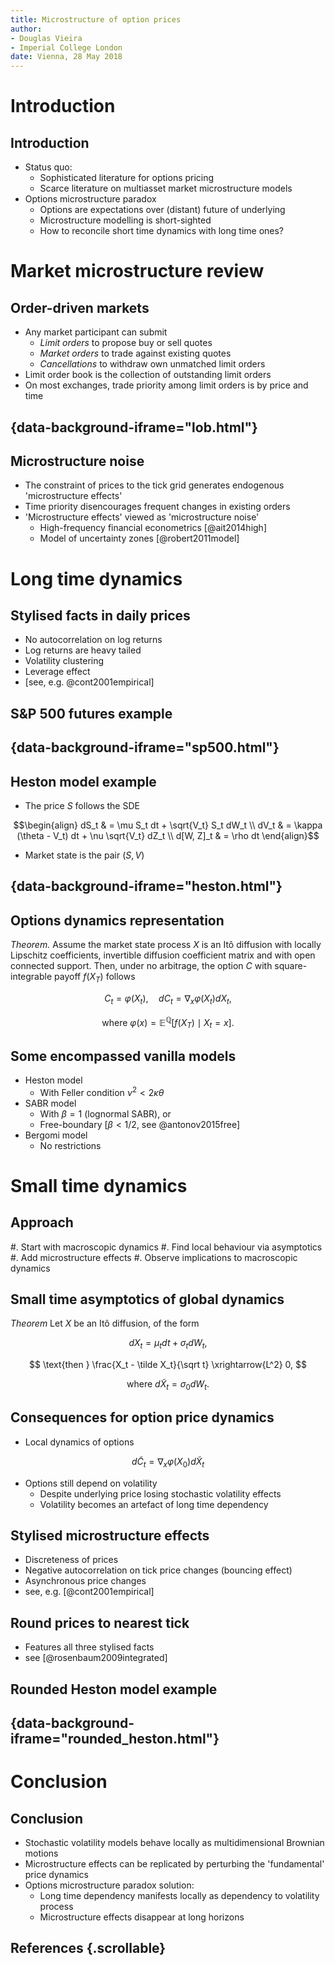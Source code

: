 ```yaml
---
title: Microstructure of option prices
author:
- Douglas Vieira
- Imperial College London
date: Vienna, 28 May 2018
---
```



# Introduction

## Introduction

- Status quo:
  - Sophisticated literature for options pricing
  - Scarce literature on multiasset market microstructure models
- Options microstructure paradox
  - Options are expectations over (distant) future of underlying
  - Microstructure modelling is short-sighted
  - How to reconcile short time dynamics with long time ones?


# Market microstructure review

## Order-driven markets

- Any market participant can submit
  - *Limit orders* to propose buy or sell quotes
  - *Market orders* to trade against existing quotes
  - *Cancellations* to withdraw own unmatched limit orders
- Limit order book is the collection of outstanding limit orders
- On most exchanges, trade priority among limit orders is by price and time

## {data-background-iframe="lob.html"}

## Microstructure noise

- The constraint of prices to the tick grid generates endogenous 'microstructure effects'
- Time priority disencourages frequent changes in existing orders
- 'Microstructure effects' viewed as 'microstructure noise'
  - High-frequency financial econometrics [@ait2014high]
  - Model of uncertainty zones [@robert2011model]


# Long time dynamics

## Stylised facts in daily prices

- No autocorrelation on log returns
- Log returns are heavy tailed
- Volatility clustering
- Leverage effect
- [see, e.g. @cont2001empirical]

## S&P 500 futures example

## {data-background-iframe="sp500.html"}

## Heston model example

- The price $S$ follows the SDE

$$\begin{align}
  dS_t      & = \mu S_t dt + \sqrt{V_t} S_t dW_t \\
  dV_t      & = \kappa (\theta - V_t) dt + \nu \sqrt{V_t} dZ_t \\
  d[W, Z]_t & = \rho dt \end{align}$$

- Market state is the pair $(S, V)$

## {data-background-iframe="heston.html"}

## Options dynamics representation

*Theorem.* Assume the market state process $X$ is an Itô diffusion with locally
Lipschitz coefficients, invertible diffusion coefficient matrix and with open
connected support. Then, under no arbitrage, the option $C$ with
square-integrable payoff $f(X_T)$ follows

$$ C_t = \varphi(X_t), \quad dC_t = \nabla_x\varphi(X_t)dX_t, $$

$$ \text{where } \varphi(x) = \mathbb E^{\mathbb Q}[f(X_T)\mid X_t=x]. $$

## Some encompassed vanilla models

- Heston model
  - With Feller condition $\nu^2 < 2\kappa\theta$
- SABR model
  - With $\beta = 1$ (lognormal SABR), or
  - Free-boundary [$\beta < 1/2$, see @antonov2015free]
- Bergomi model
  - No restrictions


# Small time dynamics

## Approach

#. Start with macroscopic dynamics
#. Find local behaviour via asymptotics
#. Add microstructure effects
#. Observe implications to macroscopic dynamics

## Small time asymptotics of global dynamics

*Theorem* Let $X$ be an Itô diffusion, of the form

$$ dX_t = \mu_t dt + \sigma_t dW_t, $$

$$ \text{then } \frac{X_t - \tilde X_t}{\sqrt t} \xrightarrow{L^2} 0, $$

$$ \text{where } d\tilde X_t = \sigma_0 dW_t. $$

## Consequences for option price dynamics

- Local dynamics of options

$$ d\tilde C_t = \nabla_x\varphi(X_0) d\tilde X_t $$

- Options still depend on volatility
  - Despite underlying price losing stochastic volatility effects
  - Volatility becomes an artefact of long time dependency

## Stylised microstructure effects

- Discreteness of prices
- Negative autocorrelation on tick price changes (bouncing effect)
- Asynchronous price changes
- see, e.g. [@cont2001empirical]

## Round prices to nearest tick

- Features all three stylised facts
- see [@rosenbaum2009integrated]

## Rounded Heston model example

## {data-background-iframe="rounded_heston.html"}


# Conclusion

## Conclusion

- Stochastic volatility models behave locally as multidimensional Brownian
  motions
- Microstructure effects can be replicated by perturbing the 'fundamental' price
  dynamics
- Options microstructure paradox solution:
  - Long time dependency manifests locally as dependency to volatility process
  - Microstructure effects disappear at long horizons

## References {.scrollable}
